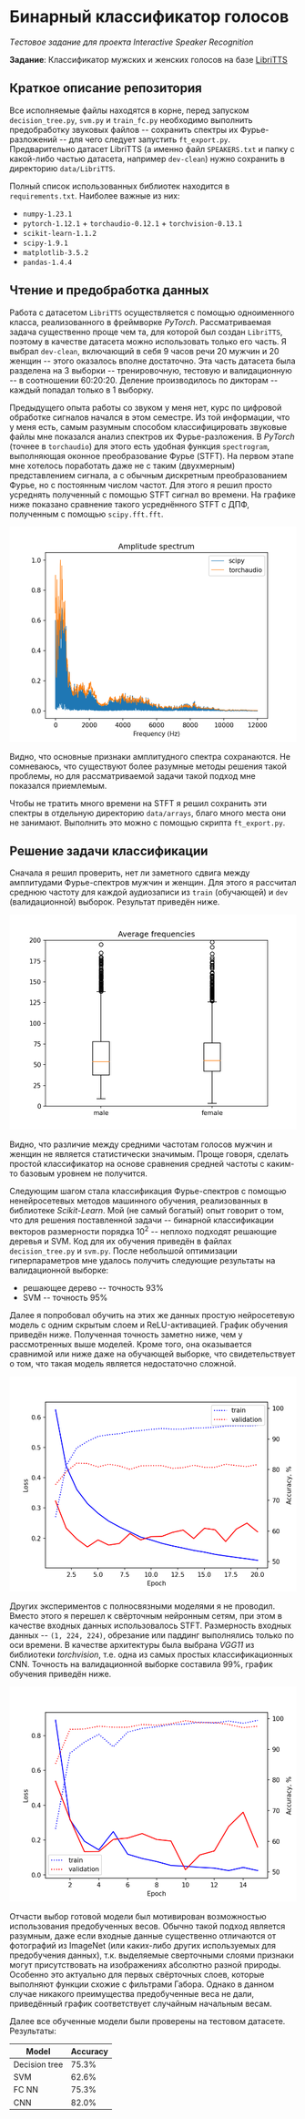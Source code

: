 # Бинарный классификатор голосов

 *Tестовое задание для проекта Interactive Speaker Recognition*

**Задание**: Классификатор мужских и женских голосов на базе [LibriTTS](https://arxiv.org/abs/1904.02882)


## Краткое описание репозитория

Все исполняемые файлы находятся в корне, перед запуском `decision_tree.py`, `svm.py` и `train_fc.py` необходимо выполнить предобработку звуковых файлов -- сохранить спектры их Фурье-разложений -- для чего следует запустить `ft_export.py`. Предварительно датасет LibriTTS (а именно файл `SPEAKERS.txt` и папку с какой-либо частью датасета, например `dev-clean`) нужно сохранить в директорию `data/LibriTTS`.

Полный список использованных библиотек находится в `requirements.txt`. Наиболее важные из них:
* `numpy-1.23.1`
* `pytorch-1.12.1` + `torchaudio-0.12.1` + `torchvision-0.13.1`
* `scikit-learn-1.1.2`
* `scipy-1.9.1`
* `matplotlib-3.5.2`
* `pandas-1.4.4`


## Чтение и предобработка данных

Работа с датасетом `LibriTTS` осуществляется с помощью одноименного класса, реализованного в фреймворке *PyTorch*.
Рассматриваемая задача существенно проще чем та, для которой был создан `LibriTTS`, поэтому в качестве датасета можно использовать только его часть.
Я выбрал `dev-clean`, включающий в себя 9 часов речи 20 мужчин и 20 женщин -- этого оказалось вполне достаточно. Эта часть датасета была разделена на 3 выборки -- тренировочную, тестовую и валидационную -- в соотношении 60:20:20. Деление производилось по дикторам -- каждый попадал только в 1 выборку.

Предыдущего опыта работы со звуком у меня нет, курс по цифровой обработке сигналов
начался в этом семестре. Из той информации, что у меня есть, самым разумным
способом классифицировать звуковые файлы мне показался анализ спектров их 
Фурье-разложения. В *PyTorch* (точнее в `torchaudio`) для этого есть удобная
функция `spectrogram`, выполняющая оконное преобразование Фурье (STFT). На первом этапе мне хотелось поработать даже не с таким (двухмерным) представлением сигнала,
а с обычным дискретным преобразованием Фурье, но с постоянным числом частот.
Для этого я решил просто усреднять полученный с помощью STFT сигнал во времени.
На графике ниже показано сравнение такого усреднённого STFT с ДПФ, полученным
с помощью `scipy.fft.fft`.

![сравнение усреднённого STFT с DFT](plots/scipy_torch_comparison.png)

Видно, что основные признаки амплитудного спектра сохранаются. Не сомневаюсь, что
существуют более разумные методы решения такой проблемы, но для рассматриваемой
задачи такой подход мне показался приемлемым.

Чтобы не тратить много времени на STFT я решил сохранить эти спектры в отдельную
директорию `data/arrays`, благо много места они не занимают. Выполнить это можно
с помощью скрипта `ft_export.py`.


## Решение задачи классификации

Сначала я решил проверить, нет ли заметного сдвига между амплитудами Фурье-спектров
мужчин и женщин. Для этого я рассчитал среднюю частоту для каждой аудиозаписи
из `train` (обучающей) и `dev` (валидационной) выборок. Результат приведён ниже.

![средние частоты Фурье-разложения голоса мужчин и женщин](plots/avg_frequencies.png)

Видно, что различие между средними частотам голосов мужчин и женщин не является
статистически значимым. Проще говоря, сделать простой классификатор на основе
сравнения средней частоты с каким-то базовым уровнем не получится.

Следующим шагом стала классификация Фурье-спектров с помощью ненейросетевых
методов машинного обучения, реализованных в библиотеке *Scikit-Learn*.
Мой (не самый богатый) опыт говорит о том, что для решения поставленной
задачи -- бинарной классификации векторов размерности порядка $10^2$ --
неплохо подходят решающие деревья и SVM. Код для их обучения приведён в файлах
`decision_tree.py` и `svm.py`. После небольшой оптимизации гиперпараметров
мне удалось получить следующие результаты на валидационной выборке:
* решающее дерево -- точность 93%
* SVM -- точность 95% 

Далее я попробовал обучить на этих же данных простую нейросетевую модель с одним
скрытым слоем и ReLU-активацией. График обучения приведён ниже. Полученная точность
заметно ниже, чем у рассмотренных выше моделей. Кроме того, она оказывается
сравнимой или ниже даже на обучающей выборке, что свидетельствует о том, что
такая модель является недостаточно сложной.

![график обучения простой полносвязной нейросетевой модели](plots/fc_model.png)

Других экспериментов с полносвязными моделями я не проводил. Вместо этого я перешел
к свёрточным нейронным сетям, при этом в качестве входных данных использовалось
STFT. Размерность входных данных -- `(1, 224, 224)`, обрезание или паддинг
выполнялись только по оси времени. В качестве архитектуры была выбрана *VGG11*
из библиотеки *torchvision*, т.е. одна из самых простых классификационных CNN.
Точность на валидационной выборке составила 99%, график обучения приведён ниже.

![график обучения VGG11](plots/cnn_model.png)

Отчасти выбор готовой модели был мотивирован возможностью использования
предобученных весов. Обычно такой подход является разумным, даже если входные
данные существенно отличаются от фотографий из ImageNet (или каких-либо других
используемых для предобучения данных), т.к. выделяемые сверточными слоями
признаки могут присутствовать на изображениях абсолютно разной природы. Особенно
это актуально для первых свёрточных слоев, которые выполняют функции схожие
с фильтрами Габора. Однако в данном случае никакого преимущества предобученные
веса не дали, приведённый график соответствует случайным начальным весам.

Далее все обученные модели были проверены на тестовом датасете. Результаты:

| Model       | Accuracy |
|-------------|----------|
|Decision tree|  75.3%   |
|SVM          |  62.6%   |
|FC NN        |  75.3%   |
|CNN          |  82.0%   |